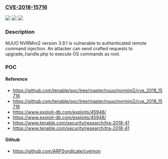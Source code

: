 ### [CVE-2018-15716](https://cve.mitre.org/cgi-bin/cvename.cgi?name=CVE-2018-15716)
![](https://img.shields.io/static/v1?label=Product&message=NUUO%20NVRMini2&color=blue)
![](https://img.shields.io/static/v1?label=Version&message=n%2Fa&color=blue)
![](https://img.shields.io/static/v1?label=Vulnerability&message=CWE-78%20Command%20Injection&color=brighgreen)

### Description

NUUO NVRMini2 version 3.9.1 is vulnerable to authenticated remote command injection. An attacker can send crafted requests to upgrade_handle.php to execute OS commands as root.

### POC

#### Reference
- https://github.com/tenable/poc/tree/master/nuuo/nvrmini2/cve_2018_15716
- https://github.com/tenable/poc/tree/master/nuuo/nvrmini2/cve_2018_15716
- https://www.exploit-db.com/exploits/45948/
- https://www.exploit-db.com/exploits/45948/
- https://www.tenable.com/security/research/tra-2018-41
- https://www.tenable.com/security/research/tra-2018-41

#### Github
- https://github.com/ARPSyndicate/cvemon

